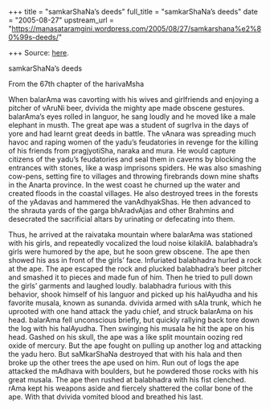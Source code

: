 +++
title = "samkarShaNa’s deeds"
full_title = "samkarShaNa’s deeds"
date = "2005-08-27"
upstream_url = "https://manasataramgini.wordpress.com/2005/08/27/samkarshana%e2%80%99s-deeds/"

+++
Source: [here](https://manasataramgini.wordpress.com/2005/08/27/samkarshana%e2%80%99s-deeds/).

samkarShaNa’s deeds

From the 67th chapter of the harivaMsha

When balarAma was cavorting with his wives and girlfriends and enjoying a pitcher of vAruNi beer, dvivida the mighty ape made obscene gestures. balarAma’s eyes rolled in languor, he sang loudly and he moved like a male elephant in musth. The great ape was a student of sugrIva in the days of yore and had learnt great deeds in battle. The vAnara was spreading much havoc and raping women of the yadu’s feudatories in revenge for the killing of his friends from pragjyotiSha, naraka and mura. He would capture citizens of the yadu’s feudatories and seal them in caverns by blocking the entrances with stones, like a wasp imprisons spiders. He was also smashing cow-pens, setting fire to villages and throwing firebrands down mine shafts in the Anarta province. In the west coast he churned up the water and created floods in the coastal villages. He also destroyed trees in the forests of the yAdavas and hammered the vanAdhyakShas. He then advanced to the shrauta yards of the garga bhAradvAjas and other Brahmins and desecrated the sacrificial altars by urinating or defecating into them.

Thus, he arrived at the raivataka mountain where balarAma was stationed with his girls, and repeatedly vocalized the loud noise kilakilA. balabhadra’s girls were humored by the ape, but he soon grew obscene. The ape then showed his ass in front of the girls’ face. Infuriated balabhadra hurled a rock at the ape. The ape escaped the rock and plucked balabhadra’s beer pitcher and smashed it to pieces and made fun of him. Then he tried to pull down the girls’ garments and laughed loudly. balabhadra furious with this behavior, shook himself of his languor and picked up his halAyudha and his favorite musala, known as sunanda. dvivida armed with sAla trunk, which he uprooted with one hand attack the yadu chief, and struck balarAma on his head. balarAma fell unconscious briefly, but quickly rallying back tore down the log with his halAyudha. Then swinging his musala he hit the ape on his head. Gashed on his skull, the ape was a like split mountain oozing red oxide of mercury. But the ape fought on pulling up another log and attacking the yadu hero. But saMkarShaNa destroyed that with his hala and then broke up the other trees the ape used on him. Run out of logs the ape attacked the mAdhava with boulders, but he powdered those rocks with his great musala. The ape then rushed at balabhadra with his fist clenched. rAma kept his weapons aside and fiercely shattered the collar bone of the ape. With that dvivida vomited blood and breathed his last.

